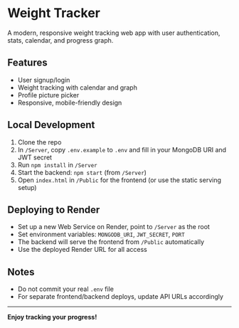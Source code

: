 # Weight Tracker

A modern, responsive weight tracking web app with user authentication, stats, calendar, and progress graph.

## Features
- User signup/login
- Weight tracking with calendar and graph
- Profile picture picker
- Responsive, mobile-friendly design

## Local Development
1. Clone the repo
2. In `/Server`, copy `.env.example` to `.env` and fill in your MongoDB URI and JWT secret
3. Run `npm install` in `/Server`
4. Start the backend: `npm start` (from `/Server`)
5. Open `index.html` in `/Public` for the frontend (or use the static serving setup)

## Deploying to Render
- Set up a new Web Service on Render, point to `/Server` as the root
- Set environment variables: `MONGODB_URI`, `JWT_SECRET`, `PORT`
- The backend will serve the frontend from `/Public` automatically
- Use the deployed Render URL for all access

## Notes
- Do not commit your real `.env` file
- For separate frontend/backend deploys, update API URLs accordingly

---

**Enjoy tracking your progress!**